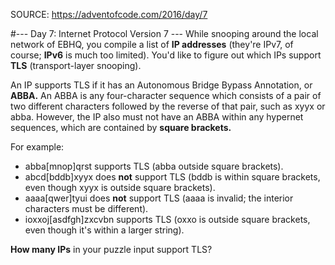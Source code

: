 ﻿SOURCE: https://adventofcode.com/2016/day/7

#--- Day 7: Internet Protocol Version 7 ---
While snooping around the local network of EBHQ, you compile a list of **IP addresses** (they're IPv7, of course; **IPv6** is much too limited). You'd like to figure out which IPs support **TLS** (transport-layer snooping).

An IP supports TLS if it has an Autonomous Bridge Bypass Annotation, or **ABBA.** An ABBA is any four-character sequence which consists of a pair of two different characters followed by the reverse of that pair, such as xyyx or abba. However, the IP also must not have an ABBA within any hypernet sequences, which are contained by **square brackets.**

For example:

- abba[mnop]qrst supports TLS (abba outside square brackets).
- abcd[bddb]xyyx does **not** support TLS (bddb is within square brackets, even though xyyx is outside square brackets).
- aaaa[qwer]tyui does **not** support TLS (aaaa is invalid; the interior characters must be different).
- ioxxoj[asdfgh]zxcvbn supports TLS (oxxo is outside square brackets, even though it's within a larger string).

**How many IPs** in your puzzle input support TLS?